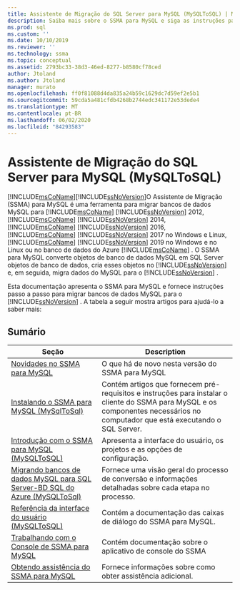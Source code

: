 ```yaml
---
title: Assistente de Migração do SQL Server para MySQL (MySQLToSQL) | Microsoft Docs
description: Saiba mais sobre o SSMA para MySQL e siga as instruções passo a passo para migrar bancos de dados MySQL para SQL Server ou para o Azure SQL Database.
ms.prod: sql
ms.custom: ''
ms.date: 10/10/2019
ms.reviewer: ''
ms.technology: ssma
ms.topic: conceptual
ms.assetid: 2793bc33-38d3-46ed-8277-b8580cf78ced
author: Jtoland
ms.author: Jtoland
manager: murato
ms.openlocfilehash: ff0f81088d4da835a24b59c1629dc7d59ef2e5b1
ms.sourcegitcommit: 59cda5a481cfdb4268b2744edc341172e53dede4
ms.translationtype: MT
ms.contentlocale: pt-BR
ms.lasthandoff: 06/02/2020
ms.locfileid: "84293583"
---
```

# <a name="sql-server-migration-assistant-for-mysql-mysqltosql"></a>Assistente de Migração do SQL Server para MySQL (MySQLToSQL)

[!INCLUDE[msCoName](../../includes/msconame_md.md)][!INCLUDE[ssNoVersion](../../includes/ssnoversion-md.md)]O Assistente de Migração (SSMA) para MySQL é uma ferramenta para migrar bancos de dados MySQL para [!INCLUDE[msCoName](../../includes/msconame_md.md)] [!INCLUDE[ssNoVersion](../../includes/ssnoversion-md.md)] 2012, [!INCLUDE[msCoName](../../includes/msconame_md.md)] [!INCLUDE[ssNoVersion](../../includes/ssnoversion-md.md)] 2014, [!INCLUDE[msCoName](../../includes/msconame_md.md)] [!INCLUDE[ssNoVersion](../../includes/ssnoversion-md.md)] 2016, [!INCLUDE[msCoName](../../includes/msconame_md.md)] [!INCLUDE[ssNoVersion](../../includes/ssnoversion-md.md)] 2017 no Windows e Linux, [!INCLUDE[msCoName](../../includes/msconame_md.md)] [!INCLUDE[ssNoVersion](../../includes/ssnoversion-md.md)] 2019 no Windows e no Linux ou no banco de dados do Azure [!INCLUDE[msCoName](../../includes/msconame_md.md)] . O SSMA para MySQL converte objetos de banco de dados MySQL em SQL Server objetos de banco de dados, cria esses objetos no [!INCLUDE[ssNoVersion](../../includes/ssnoversion-md.md)] e, em seguida, migra dados do MySQL para o [!INCLUDE[ssNoVersion](../../includes/ssnoversion-md.md)] .  
  
Esta documentação apresenta o SSMA para MySQL e fornece instruções passo a passo para migrar bancos de dados MySQL para o [!INCLUDE[ssNoVersion](../../includes/ssnoversion-md.md)] . A tabela a seguir mostra artigos para ajudá-lo a saber mais:  
  
## <a name="contents"></a>Sumário  
  
|Seção|Description|
|-----------|---------------|
|[Novidades no SSMA para MySQL](https://msdn.microsoft.com/1451a0b0-6713-4d0c-954f-ea3d8fce1d31)|O que há de novo nesta versão do SSMA para MySQL|  
|[Instalando o SSMA para MySQL &#40;MySqlToSql&#41;](../../ssma/mysql/installing-ssma-for-mysql-mysqltosql.md)|Contém artigos que fornecem pré-requisitos e instruções para instalar o cliente do SSMA para MySQL e os componentes necessários no computador que está executando o SQL Server.|  
|[Introdução com o SSMA para MySQL &#40;MySQLToSQL&#41;](../../ssma/mysql/getting-started-with-ssma-for-mysql-mysqltosql.md)|Apresenta a interface do usuário, os projetos e as opções de configuração.|  
|[Migrando bancos de dados MySQL para SQL Server-BD SQL do Azure &#40;MySQLToSql&#41;](../../ssma/mysql/migrating-mysql-databases-to-sql-server-azure-sql-db-mysqltosql.md)|Fornece uma visão geral do processo de conversão e informações detalhadas sobre cada etapa no processo.|  
|[Referência da interface do usuário &#40;MySQLToSQL&#41;](../../ssma/mysql/user-interface-reference-mysqltosql.md)|Contém a documentação das caixas de diálogo do SSMA para MySQL.|  
|[Trabalhando com o Console de SSMA para MySQL](working-with-ssma-for-mysql-console-mysqltosql.md)|Contém documentação sobre o aplicativo de console do SSMA|  
|[Obtendo assistência do SSMA para MySQL](https://go.microsoft.com/fwlink/?LinkID=708538&clcid=0x409)|Fornece informações sobre como obter assistência adicional.|  
